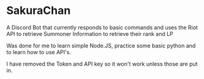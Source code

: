 # SakuraChan
A Discord Bot that currently responds to basic commands and uses the Riot API to retrieve Summoner Information to retrieve their rank and LP

Was done for me to learn simple Node.JS, practice some basic python and to learn how to use API's.

I have removed the Token and API key so it won't work unless those are put in.

